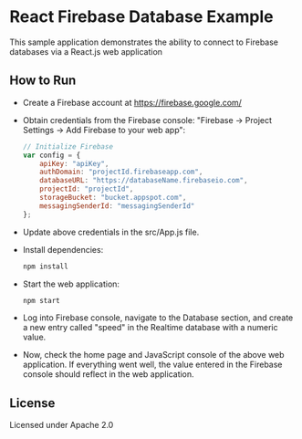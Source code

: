 # React Firebase Database Example

This sample application demonstrates the ability to connect to Firebase databases via a React.js web application

## How to Run

- Create a Firebase account at https://firebase.google.com/

- Obtain credentials from the Firebase console: "Firebase -> Project Settings -> Add Firebase to your web app":

  ````js
  // Initialize Firebase
  var config = {
      apiKey: "apiKey",
      authDomain: "projectId.firebaseapp.com",
      databaseURL: "https://databaseName.firebaseio.com",
      projectId: "projectId",
      storageBucket: "bucket.appspot.com",
      messagingSenderId: "messagingSenderId"
  };
  ````

- Update above credentials in the src/App.js file.

- Install dependencies:
  
  ````bash
  npm install
  ````

- Start the web application:
  
  ````bash
  npm start
  ````

- Log into Firebase console, navigate to the Database section, and create a new entry called "speed" in the Realtime database with a numeric value.

- Now, check the home page and JavaScript console of the above web application. If everything went well, the value entered in the Firebase console should reflect in the web application.

## License
Licensed under Apache 2.0